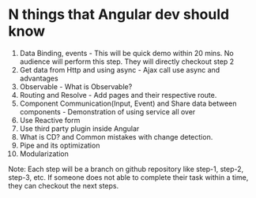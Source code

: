 # N things that Angular dev should know

1.  Data Binding, events - This will be quick demo within 20 mins. No audience will perform this step. They will directly checkout step 2
2.  Get data from Http and using async - Ajax call use async and advantages
3.  Observable - What is Observable?
4.  Routing and Resolve - Add pages and their respective route.
5.  Component Communication(Input, Event) and Share data between components - Demonstration of using service all over
6.  Use Reactive form
7.  Use third party plugin inside Angular
8.  What is CD? and Common mistakes with change detection.
9.  Pipe and its optimization
10. Modularization 

Note: Each step will be a branch on github repository like step-1, step-2, step-3, etc. If someone does not able to complete their task within a time, they can checkout the next steps.  